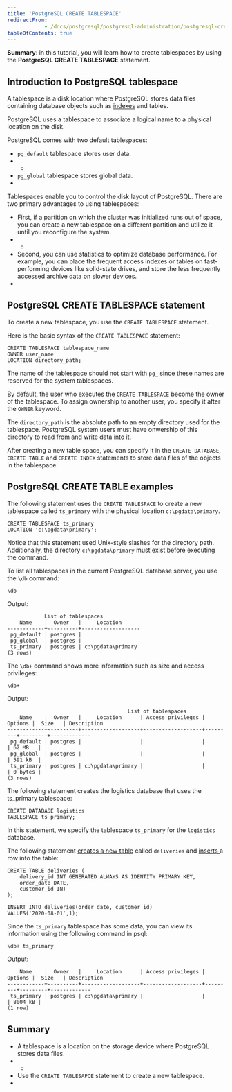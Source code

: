 ```yaml
---
title: 'PostgreSQL CREATE TABLESPACE'
redirectFrom: 
            - /docs/postgresql/postgresql-administration/postgresql-create-tablespace/
tableOfContents: true
---
```


**Summary**: in this tutorial, you will learn how to create tablespaces by using the **PostgreSQL CREATE TABLESPACE** statement.



## Introduction to PostgreSQL tablespace



A tablespace is a disk location where PostgreSQL stores data files containing database objects such as [indexes](https://www.postgresqltutorial.com/postgresql-indexes/) and tables.



PostgreSQL uses a tablespace to associate a logical name to a physical location on the disk.



PostgreSQL comes with two default tablespaces:



- `pg_default` tablespace stores user data.
- -
- `pg_global` tablespace stores global data.
- 


Tablespaces enable you to control the disk layout of PostgreSQL. There are two primary advantages to using tablespaces:



- First, if a partition on which the cluster was initialized runs out of space, you can create a new tablespace on a different partition and utilize it until you reconfigure the system.
- -
- Second, you can use statistics to optimize database performance. For example, you can place the frequent access indexes or tables on fast-performing devices like solid-state drives, and store the less frequently accessed archive data on slower devices.
- 


## PostgreSQL CREATE TABLESPACE statement



To create a new tablespace, you use the `CREATE TABLESPACE` statement.



Here is the basic syntax of the `CREATE TABLESPACE` statement:



```
CREATE TABLESPACE tablespace_name
OWNER user_name
LOCATION directory_path;
```



The name of the tablespace should not start with `pg_` since these names are reserved for the system tablespaces.



By default, the user who executes the `CREATE TABLESPACE` become the owner of the tablespace. To assign ownership to another user, you specify it after the `OWNER` keyword.



The `directory_path` is the absolute path to an empty directory used for the tablespace. PostgreSQL system users must have onwership of this directory to read from and write data into it.



After creating a new table space, you can specify it in the `CREATE DATABASE`, `CREATE TABLE` and `CREATE INDEX` statements to store data files of the objects in the tablespace.



## PostgreSQL CREATE TABLE examples



The following statement uses the `CREATE TABLESPACE` to create a new tablespace called `ts_primary` with the physical location `c:\pgdata\primary`.



```
CREATE TABLESPACE ts_primary
LOCATION 'c:\pgdata\primary';
```



Notice that this statement used Unix-style slashes for the directory path. Additionally, the directory `c:\pgdata\primary` must exist before executing the command.



To list all tablespaces in the current PostgreSQL database server, you use the `\db` command:



```
\db
```



Output:



```
            List of tablespaces
    Name    |  Owner   |     Location
------------+----------+-------------------
 pg_default | postgres |
 pg_global  | postgres |
 ts_primary | postgres | c:\pgdata\primary
(3 rows)
```



The `\db+` command shows more information such as size and access privileges:



```
\db+
```



Output:



```
                                       List of tablespaces
    Name    |  Owner   |     Location      | Access privileges | Options |  Size   | Description
------------+----------+-------------------+-------------------+---------+---------+-------------
 pg_default | postgres |                   |                   |         | 62 MB   |
 pg_global  | postgres |                   |                   |         | 591 kB  |
 ts_primary | postgres | c:\pgdata\primary |                   |         | 0 bytes |
(3 rows)
```



The following statement creates the logistics database that uses the ts_primary tablespace:



```
CREATE DATABASE logistics
TABLESPACE ts_primary;
```



In this statement, we specify the tablespace `ts_primary` for the `logistics` database.



The following statement [creates a new table](/docs/postgresql/postgresql-create-table/) called `deliveries` and [inserts ](https://www.postgresqltutorial.com/postgresql-tutorial/postgresql-insert)a row into the table:



```
CREATE TABLE deliveries (
    delivery_id INT GENERATED ALWAYS AS IDENTITY PRIMARY KEY,
    order_date DATE,
    customer_id INT
);

INSERT INTO deliveries(order_date, customer_id)
VALUES('2020-08-01',1);
```



Since the `ts_primary` tablespace has some data, you can view its information using the following command in psql:



```
\db+ ts_primary
```



Output:



```
    Name    |  Owner   |     Location      | Access privileges | Options |  Size   | Description
------------+----------+-------------------+-------------------+---------+---------+-------------
 ts_primary | postgres | c:\pgdata\primary |                   |         | 8004 kB |
(1 row)
```



## Summary



- A tablespace is a location on the storage device where PostgreSQL stores data files.
- -
- Use the `CREATE TABLESAPCE` statement to create a new tablespace.
- 
